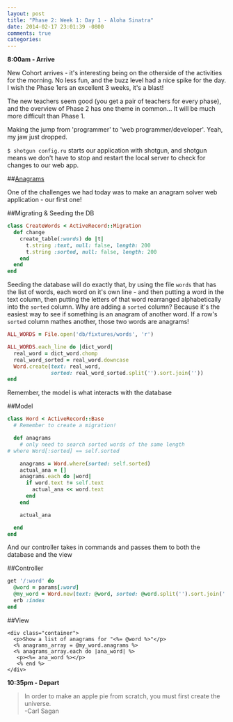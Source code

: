 ```yaml
---
layout: post
title: "Phase 2: Week 1: Day 1 - Aloha Sinatra"
date: 2014-02-17 23:01:39 -0800
comments: true
categories: 
---
```



**8:00am - Arrive**

New Cohort arrives - it's interesting being on the otherside of the activities for the morning. No less fun, and the buzz level had a nice spike for the day.  I wish the Phase 1ers an excellent 3 weeks, it's a blast!

The new teachers seem good (you get a pair of teachers for every phase), and the overview of Phase 2 has one theme in common... It will be much more difficult than Phase 1.

Making the jump from 'programmer' to 'web programmer/developer'.  Yeah, my jaw just dropped.

`$ shotgun config.ru` starts our application with shotgun, and shotgun means we don't have to stop and restart the local server to check for changes to our web app.

##[Anagrams](http://en.wikipedia.org/wiki/Anagram)  

One of the challenges we had today was to make an anagram solver web application - our first one!

##Migrating & Seeding the DB


```ruby /db/migrate/
class CreateWords < ActiveRecord::Migration
  def change
    create_table(:words) do |t|
      t.string :text, null: false, length: 200
      t.string :sorted, null: false, length: 200
    end
  end
end
```

Seeding the database will do exactly that, by using the file `words` that has the list of words, each word on it's own line - and then putting a word in the text column, then putting the letters of that word rearranged alphabetically into the `sorted` column. Why are adding a `sorted` column? Because it's the easiest way to see if something is an anagram of another word. If a row's `sorted` column mathes another, those two words are anagrams!

```ruby /db/seeds.rb
ALL_WORDS = File.open('db/fixtures/words', 'r')

ALL_WORDS.each_line do |dict_word|
  real_word = dict_word.chomp
  real_word_sorted = real_word.downcase
  Word.create(text: real_word,
              sorted: real_word_sorted.split('').sort.join(''))
end
```
Remember, the model is what interacts with the database

##Model

```ruby /app/models/word.rb
class Word < ActiveRecord::Base
  # Remember to create a migration!

  def anagrams
    # only need to search sorted words of the same length
# where Word[:sorted] == self.sorted

    anagrams = Word.where(sorted: self.sorted)
    actual_ana = []
    anagrams.each do |word|
      if word.text != self.text
        actual_ana << word.text
      end
    end

    actual_ana

  end
end
```
And our controller takes in commands and passes them to both the database and the view

##Controller

```ruby /app/controllers/index.rb
get '/:word' do
  @word = params[:word]
  @my_word = Word.new(text: @word, sorted: @word.split('').sort.join('')) #something like this
  erb :index
end
```


##View

```erb /app/views/index.erb
<div class="container">
  <p>Show a list of anagrams for "<%= @word %>"</p>
  <% anagrams_array = @my_word.anagrams %>
  <% anagrams_array.each do |ana_word| %>
   <p><%= ana_word %></p>
   <% end %>
</div>
```

**10:35pm - Depart**

>In order to make an apple pie from scratch, you must first create the universe.  
-Carl Sagan

